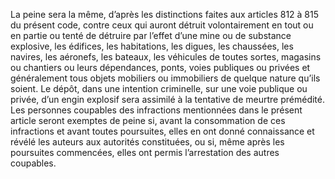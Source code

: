 La peine sera la même, d’après les distinctions faites aux articles 812 à 815 du présent code, contre ceux qui auront détruit volontairement en tout ou en partie ou tenté de détruire par l’effet d’une mine ou de substance explosive, les édifices, les habitations, les digues, les chaussées, les navires, les aéronefs, les bateaux, les véhicules de toutes sortes, magasins ou chantiers ou leurs dépendances, ponts, voies publiques ou privées et généralement tous objets mobiliers ou immobiliers de quelque nature qu’ils soient.
Le dépôt, dans une intention criminelle, sur une voie publique ou privée, d’un engin explosif sera assimilé à la tentative de meurtre prémédité.
Les personnes coupables des infractions mentionnées dans le présent article seront exemptes de peine si, avant la consommation de ces infractions et avant toutes poursuites, elles en ont donné connaissance et révélé les auteurs aux autorités constituées, ou si, même après les poursuites commencées, elles ont permis l’arrestation des autres coupables.